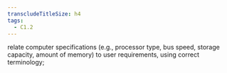 ```yaml
---
transcludeTitleSize: h4
tags:
  - C1.2
---
```

relate computer specifications (e.g., processor type, bus speed, storage capacity, amount of memory) to user requirements, using correct terminology; 